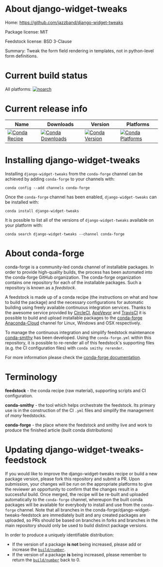About django-widget-tweaks
==========================

Home: https://github.com/jazzband/django-widget-tweaks

Package license: MIT

Feedstock license: BSD 3-Clause

Summary: Tweak the form field rendering in templates, not in python-level form definitions.



Current build status
====================

All platforms:
[![noarch](https://img.shields.io/circleci/project/github/conda-forge/django-widget-tweaks-feedstock/master.svg?label=noarch)](https://circleci.com/gh/conda-forge/django-widget-tweaks-feedstock)

Current release info
====================

| Name | Downloads | Version | Platforms |
| --- | --- | --- | --- |
| [![Conda Recipe](https://img.shields.io/badge/recipe-django--widget--tweaks-green.svg)](https://anaconda.org/conda-forge/django-widget-tweaks) | [![Conda Downloads](https://img.shields.io/conda/dn/conda-forge/django-widget-tweaks.svg)](https://anaconda.org/conda-forge/django-widget-tweaks) | [![Conda Version](https://img.shields.io/conda/vn/conda-forge/django-widget-tweaks.svg)](https://anaconda.org/conda-forge/django-widget-tweaks) | [![Conda Platforms](https://img.shields.io/conda/pn/conda-forge/django-widget-tweaks.svg)](https://anaconda.org/conda-forge/django-widget-tweaks) |

Installing django-widget-tweaks
===============================

Installing `django-widget-tweaks` from the `conda-forge` channel can be achieved by adding `conda-forge` to your channels with:

```
conda config --add channels conda-forge
```

Once the `conda-forge` channel has been enabled, `django-widget-tweaks` can be installed with:

```
conda install django-widget-tweaks
```

It is possible to list all of the versions of `django-widget-tweaks` available on your platform with:

```
conda search django-widget-tweaks --channel conda-forge
```


About conda-forge
=================

conda-forge is a community-led conda channel of installable packages.
In order to provide high-quality builds, the process has been automated into the
conda-forge GitHub organization. The conda-forge organization contains one repository
for each of the installable packages. Such a repository is known as a *feedstock*.

A feedstock is made up of a conda recipe (the instructions on what and how to build
the package) and the necessary configurations for automatic building using freely
available continuous integration services. Thanks to the awesome service provided by
[CircleCI](https://circleci.com/), [AppVeyor](https://www.appveyor.com/)
and [TravisCI](https://travis-ci.org/) it is possible to build and upload installable
packages to the [conda-forge](https://anaconda.org/conda-forge)
[Anaconda-Cloud](https://anaconda.org/) channel for Linux, Windows and OSX respectively.

To manage the continuous integration and simplify feedstock maintenance
[conda-smithy](https://github.com/conda-forge/conda-smithy) has been developed.
Using the ``conda-forge.yml`` within this repository, it is possible to re-render all of
this feedstock's supporting files (e.g. the CI configuration files) with ``conda smithy rerender``.

For more information please check the [conda-forge documentation](https://conda-forge.org/docs/).

Terminology
===========

**feedstock** - the conda recipe (raw material), supporting scripts and CI configuration.

**conda-smithy** - the tool which helps orchestrate the feedstock.
                   Its primary use is in the construction of the CI ``.yml`` files
                   and simplify the management of *many* feedstocks.

**conda-forge** - the place where the feedstock and smithy live and work to
                  produce the finished article (built conda distributions)


Updating django-widget-tweaks-feedstock
=======================================

If you would like to improve the django-widget-tweaks recipe or build a new
package version, please fork this repository and submit a PR. Upon submission,
your changes will be run on the appropriate platforms to give the reviewer an
opportunity to confirm that the changes result in a successful build. Once
merged, the recipe will be re-built and uploaded automatically to the
`conda-forge` channel, whereupon the built conda packages will be available for
everybody to install and use from the `conda-forge` channel.
Note that all branches in the conda-forge/django-widget-tweaks-feedstock are
immediately built and any created packages are uploaded, so PRs should be based
on branches in forks and branches in the main repository should only be used to
build distinct package versions.

In order to produce a uniquely identifiable distribution:
 * If the version of a package **is not** being increased, please add or increase
   the [``build/number``](https://conda.io/docs/user-guide/tasks/build-packages/define-metadata.html#build-number-and-string).
 * If the version of a package **is** being increased, please remember to return
   the [``build/number``](https://conda.io/docs/user-guide/tasks/build-packages/define-metadata.html#build-number-and-string)
   back to 0.
